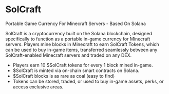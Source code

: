 # SolCraft
Portable Game Currency For Minecraft Servers - Based On Solana

SolCraft is a cryptocurrency built on the Solana blockchain, designed specifically to function as a portable in-game currency for Minecraft servers. Players mine blocks in Minecraft to earn SolCraft Tokens, which can be used to buy in-game items, transferred seamlessly between any SolCraft-enabled Minecraft servers and traded on any DEX.

* Players earn 10 $SolCraft tokens for every 1 block mined in-game.
* $SolCraft is minted via on-chain smart contracts on Solana.
* $SolCraft blocks is as rare as coal (easy to find)
* Tokens can be stored, traded, or used to buy in-game assets, perks, or access exclusive areas.
